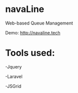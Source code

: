 # navaLine
Web-based Queue Management

Demo: http://navaline.tech

# Tools used:

-Jquery

-Laravel

-JSGrid
